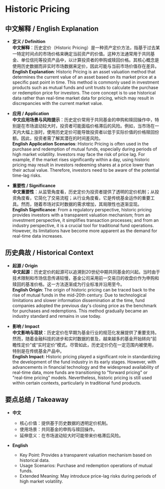 # Historic Pricing

## 中文解释 / English Explanation

* **定义 / Definition**  
  **中文解释**：历史定价（Historic Pricing）是一种资产定价方法，指基于过去某一特定时间点的市场价格来确定当前资产的价值。这种方法通常用于共同基金、单位信托等投资产品中，以计算投资者的申购或赎回价格。其核心概念是使用历史数据而非实时市场数据来定价，因此可能与当前市场价值存在差异。  
  **English Explanation**: Historic Pricing is an asset valuation method that determines the current value of an asset based on its market price at a specific past point in time. This method is commonly used in investment products such as mutual funds and unit trusts to calculate the purchase or redemption price for investors. The core concept is to use historical data rather than real-time market data for pricing, which may result in discrepancies with the current market value.

* **应用 / Application**  
  **中文应用场景与风险提示**：历史定价常用于共同基金的申购和赎回操作中，特别是在市场波动较大时，投资者可能面临价格滞后的风险。例如，当市场在一天内大幅上涨时，使用历史定价可能导致投资者以低于实际价值的价格赎回份额。因此，投资者需了解其潜在的时间差风险。  
  **English Application Scenarios**: Historic Pricing is often used in the purchase and redemption of mutual funds, especially during periods of high market volatility. Investors may face the risk of price lag. For example, if the market rises significantly within a day, using historic pricing may result in investors redeeming shares at a price lower than their actual value. Therefore, investors need to be aware of the potential time-lag risks.

* **重要性 / Significance**  
  **中文重要性**：从监管角度看，历史定价为投资者提供了透明的定价机制；从投资角度看，它简化了交易流程；从行业角度看，它是传统基金运作的重要工具。然而，随着市场对实时数据的需求增加，其局限性也逐渐显现。  
  **English Significance**: From a regulatory perspective, historic pricing provides investors with a transparent valuation mechanism; from an investment perspective, it simplifies transaction processes; and from an industry perspective, it is a crucial tool for traditional fund operations. However, its limitations have become more apparent as the demand for real-time data increases.

## 历史典故 / Historical Context

* **起源 / Origin**  
  **中文起源**：历史定价的起源可以追溯到20世纪中期共同基金的兴起。当时由于技术限制和市场信息传递较慢，基金公司采用前一交易日的收盘价作为申购和赎回的基准价格。这一方法逐渐成为行业标准并沿用至今。  
  **English Origin**: The origin of historic pricing can be traced back to the rise of mutual funds in the mid-20th century. Due to technological limitations and slower information dissemination at the time, fund companies adopted the previous day's closing price as the benchmark for purchases and redemptions. This method gradually became an industry standard and remains in use today.

* **影响 / Impact**  
  **中文影响与现状**：历史定价在早期为基金行业的规范化发展提供了重要支持。然而，随着金融科技的进步和实时数据的普及，越来越多的基金开始转向“前瞻性定价”或“实时定价”模式。尽管如此，历史定价仍在一定范围内被使用，特别是在传统基金产品中。  
  **English Impact**: Historic pricing played a significant role in standardizing the development of the fund industry in its early stages. However, with advancements in financial technology and the widespread availability of real-time data, more funds are transitioning to "forward pricing" or "real-time pricing" models. Nevertheless, historic pricing is still used within certain contexts, particularly in traditional fund products.

## 要点总结 / Takeaway

* **中文**  
  - 核心价值：提供基于历史数据的透明定价机制。  
  - 使用场景：共同基金的申购与赎回操作。  
  - 延伸意义：在市场波动较大时可能带来价格滞后风险。

* **English**  
  - Key Point: Provides a transparent valuation mechanism based on historical data.  
  - Usage Scenarios: Purchase and redemption operations of mutual funds.  
  - Extended Meaning: May introduce price-lag risks during periods of high market volatility.